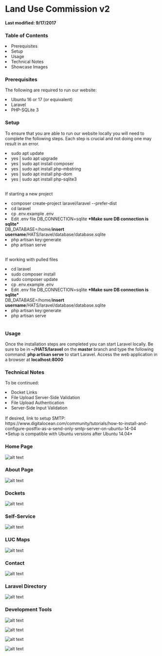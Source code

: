# Land Use Commission v2
#### Last modified: 9/17/2017

### Table of Contents
<li>Prerequisites</li>
<li>Setup</li>
<li>Usage</li>
<li>Technical Notes</li>
<li>Showcase Images</li>

### Prerequisites
The following are required to run our website:
<li>Ubuntu 16 or 17 (or equivalent)</li>
<li>Laravel</li>
<li>PHP-SQLite 3</li>

### Setup
To ensure that you are able to run our website locally you will need to complete the following steps. Each step is crucial and not doing one may result in an error.
<li>sudo apt update</li>
<li>yes | sudo apt upgrade</li>
<li>yes | sudo apt install composer</li>
<li>yes | sudo apt install php-mbstring</li>
<li>yes | sudo apt install php-dom</li>
<li>yes | sudo apt install php-sqlite3</li><br>

If starting a new project
<li>composer create-project laravel/laravel --prefer-dist</li>
<li>cd laravel</li>
<li>cp .env.example .env</li>
<li>Edit .env file 
DB_CONNECTION=sqlite <b>*Make sure DB connection is sqlite*</b><br>
DB_DATABASE=/home/<b>insert username</b>/HATS/laravel/database/database.sqlite</li>
<li>php artisan key:generate</li>
<li>php artisan serve</li><br>

If working with pulled files
<li>cd laravel</li>
<li>sudo composer install</li>
<li>sudo composer update</li>
<li>cp .env.example .env</li>
<li>Edit .env file 
DB_CONNECTION=sqlite <b>*Make sure DB connection is sqlite*</b><br>
DB_DATABASE=/home/<b>insert username</b>/HATS/laravel/database/database.sqlite</li>
<li>php artisan key:generate</li>
<li>php artisan serve</li><br>

### Usage
Once the installation steps are completed you can start Laravel locally. Be sure to be in <b>~/HATS/laravel</b> on the <b>master</b> branch and type the following command: <b>php artisan serve</b> to start Laravel. Access the web application in a browser at <b>localhost:8000</b>

### Technical Notes
To be continued:
<li>Docket Links</li>
<li>File Upload Server-Side Validation</li>
<li>File Upload Authentication</li>
<li>Server-Side Input Validation</li>
<br>
If desired, link to setup SMTP:<br>
https://www.digitalocean.com/community/tutorials/how-to-install-and-configure-postfix-as-a-send-only-smtp-server-on-ubuntu-14-04<br>
*Setup is compatible with Ubuntu versions after Ubuntu 14.04*

### Home Page
![alt text](https://github.com/HACC17/HATS/blob/master/imgs/home.png)

### About Page
![alt text](https://github.com/HACC17/HATS/blob/master/imgs/about.png)

### Dockets
![alt text](https://github.com/HACC17/imgs/dockets.png)

### Self-Service
![alt text](https://github.com/HACC17/HATS/blob/master/imgs/selfservice.png)

### LUC Maps
![alt text](https://github.com/HACC17/HATS/blob/master/imgs/lucmaps.png)

### Contact
![alt text](https://github.com/HACC17/HATS/blob/master/imgs/contact.png)

### Laravel Directory
![alt text](https://github.com/HACC17/HATS/blob/master/imgs/laravel-dir.png)

### Development Tools
![alt text](https://github.com/HACC17/HATS/blob/master/imgs/laravel-framework-logo.png)

![alt text](https://github.com/HACC17/HATS/blob/master/imgs/php-sqlite.jpg)

![alt text](https://github.com/HACC17/HATS/blob/master/imgs/trello_1x.png)

![alt text](https://github.com/HACC17/HATS/blob/master/imgs/ubuntu_logo.jpg)

